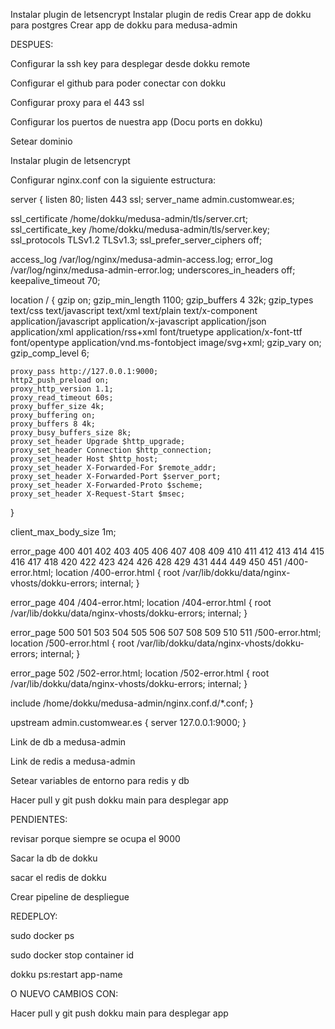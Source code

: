 Instalar plugin de letsencrypt
Instalar plugin de redis
Crear app de dokku para postgres
Crear app de dokku para medusa-admin

DESPUES:

Configurar la ssh key para desplegar desde dokku remote

Configurar el github para poder conectar con dokku

Configurar proxy para el 443 ssl

Configurar los puertos de nuestra app (Docu ports en dokku)

Setear dominio

Instalar plugin de letsencrypt

Configurar nginx.conf con la siguiente estructura:

server {
listen 80;
listen 443 ssl;
server_name admin.customwear.es;

ssl_certificate /home/dokku/medusa-admin/tls/server.crt;
ssl_certificate_key /home/dokku/medusa-admin/tls/server.key;
ssl_protocols TLSv1.2 TLSv1.3;
ssl_prefer_server_ciphers off;

access_log /var/log/nginx/medusa-admin-access.log;
error_log /var/log/nginx/medusa-admin-error.log;
underscores_in_headers off;
keepalive_timeout 70;

location / {
gzip on;
gzip_min_length 1100;
gzip_buffers 4 32k;
gzip_types text/css text/javascript text/xml text/plain text/x-component application/javascript application/x-javascript application/json application/xml application/rss+xml font/truetype application/x-font-ttf font/opentype application/vnd.ms-fontobject image/svg+xml;
gzip_vary on;
gzip_comp_level 6;

    proxy_pass http://127.0.0.1:9000;
    http2_push_preload on;
    proxy_http_version 1.1;
    proxy_read_timeout 60s;
    proxy_buffer_size 4k;
    proxy_buffering on;
    proxy_buffers 8 4k;
    proxy_busy_buffers_size 8k;
    proxy_set_header Upgrade $http_upgrade;
    proxy_set_header Connection $http_connection;
    proxy_set_header Host $http_host;
    proxy_set_header X-Forwarded-For $remote_addr;
    proxy_set_header X-Forwarded-Port $server_port;
    proxy_set_header X-Forwarded-Proto $scheme;
    proxy_set_header X-Request-Start $msec;

}

client_max_body_size 1m;

error_page 400 401 402 403 405 406 407 408 409 410 411 412 413 414 415 416 417 418 420 422 423 424 426 428 429 431 444 449 450 451 /400-error.html;
location /400-error.html {
root /var/lib/dokku/data/nginx-vhosts/dokku-errors;
internal;
}

error_page 404 /404-error.html;
location /404-error.html {
root /var/lib/dokku/data/nginx-vhosts/dokku-errors;
internal;
}

error_page 500 501 503 504 505 506 507 508 509 510 511 /500-error.html;
location /500-error.html {
root /var/lib/dokku/data/nginx-vhosts/dokku-errors;
internal;
}

error_page 502 /502-error.html;
location /502-error.html {
root /var/lib/dokku/data/nginx-vhosts/dokku-errors;
internal;
}

include /home/dokku/medusa-admin/nginx.conf.d/\*.conf;
}

upstream admin.customwear.es {
server 127.0.0.1:9000;
}

Link de db a medusa-admin

Link de redis a medusa-admin

Setear variables de entorno para redis y db

Hacer pull y git push dokku main para desplegar app

PENDIENTES:

revisar porque siempre se ocupa el 9000

Sacar la db de dokku

sacar el redis de dokku

Crear pipeline de despliegue

REDEPLOY:

sudo docker ps

sudo docker stop container id

dokku ps:restart app-name

O NUEVO CAMBIOS CON:

Hacer pull y git push dokku main para desplegar app
